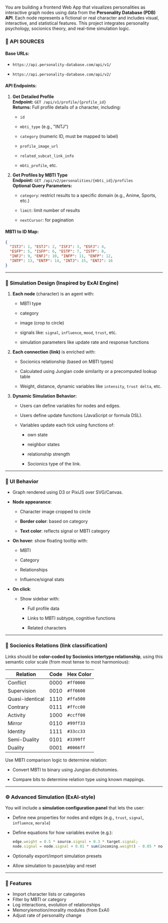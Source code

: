 You are building a frontend Web App that visualizes personalities as interactive graph nodes using data from the **Personality Database (PDB) API**. Each node represents a fictional or real character and includes visual, interactive, and statistical features. This project integrates personality psychology, socionics theory, and real-time simulation logic.

### 🔗 API SOURCES

#### Base URLs:

- `https://api.personality-database.com/api/v1/`
    
- `https://api.personality-database.com/api/v2/`
    

#### API Endpoints:

1. **Get Detailed Profile**  
    **Endpoint:** `GET /api/v1/profile/{profile_id}`  
    **Returns:** Full profile details of a character, including:
    
    - `id`
        
    - `mbti_type` (e.g., "INTJ")
        
    - `category` (numeric ID, must be mapped to label)
        
    - `profile_image_url`
        
    - `related_subcat_link_info`
        
    - `mbti_profile`, etc.
        
2. **Get Profiles by MBTI Type**  
    **Endpoint:** `GET /api/v2/personalities/{mbti_id}/profiles`  
    **Optional Query Parameters:**
    
    - `category`: restrict results to a specific domain (e.g., Anime, Sports, etc.)
        
    - `limit`: limit number of results
        
    - `nextCursor`: for pagination
        

#### MBTI to ID Map:

```json
{
  "ISTJ": 1, "ESTJ": 2, "ISFJ": 3, "ESFJ": 4,
  "ESFP": 5, "ISFP": 6, "ESTP": 7, "ISTP": 8,
  "INFJ": 9, "ENFJ": 10, "INFP": 11, "ENFP": 12,
  "INTP": 13, "ENTP": 14, "INTJ": 15, "ENTJ": 16
}
```

---

### 🧠 Simulation Design (Inspired by ExAI Engine)

1. **Each node** (character) is an agent with:
    
    - MBTI type
        
    - category
        
    - image (crop to circle)
        
    - signals like: `signal`, `influence`, `mood`, `trust`, etc.
        
    - simulation parameters like update rate and response functions
        
2. **Each connection (link)** is enriched with:
    
    - Socionics relationship (based on MBTI types)
        
    - Calculated using Jungian code similarity or a precomputed lookup table
        
    - Weight, distance, dynamic variables like `intensity`, `trust delta`, etc.
        
3. **Dynamic Simulation Behavior:**
    
    - Users can define variables for nodes and edges.
        
    - Users define update functions (JavaScript or formula DSL).
        
    - Variables update each tick using functions of:
        
        - own state
            
        - neighbor states
            
        - relationship strength
            
        - Socionics type of the link.
            

---

### 🎨 UI Behavior

- Graph rendered using D3 or PixiJS over SVG/Canvas.
    
- **Node appearance**:
    
    - Character image cropped to circle
        
    - **Border color**: based on category
        
    - **Text color**: reflects signal or MBTI category
        
- **On hover**: show floating tooltip with:
    
    - MBTI
        
    - Category
        
    - Relationships
        
    - Influence/signal stats
        
- **On click**:
    
    - Show sidebar with:
        
        - Full profile data
            
        - Links to MBTI subtype, cognitive functions
            
        - Related characters
            

---

### 🌈 Socionics Relations (link classification)

Links should be **color-coded by Socionics intertype relationship**, using this semantic color scale (from most tense to most harmonious):

|Relation|Code|Hex Color|
|---|---|---|
|Conflict|0000|`#ff0000`|
|Supervision|0010|`#ff6600`|
|Quasi-identical|1110|`#ffa500`|
|Contrary|0111|`#ffcc00`|
|Activity|1000|`#ccff00`|
|Mirror|0110|`#99ff33`|
|Identity|1111|`#33cc33`|
|Semi-Duality|0101|`#3399ff`|
|Duality|0001|`#0066ff`|

Use MBTI comparison logic to determine relation:

- Convert MBTI to binary using Jungian dichotomies.
    
- Compare bits to determine relation type using known mappings.
    

---

### ⚙️ Advanced Simulation (ExAI-style)

You will include a **simulation configuration panel** that lets the user:

- Define new properties for nodes and edges (e.g., `trust`, `signal`, `influence`, `morale`)
    
- Define equations for how variables evolve (e.g.):
    
    ```js
    edge.weight = 0.5 * source.signal + 0.3 * target.signal;
    node.signal = node.signal + 0.01 * sum(incoming.weight) - 0.05 * node.signal;
    ```
    
- Optionally export/import simulation presets
    
- Allow simulation to pause/play and reset
    

---

### 🧪 Features

- Import character lists or categories
- Filter by MBTI or category
- Log interactions, evolution of relationships
- Memory/emotion/morality modules (from ExAI)
- Adjust rate of personality change